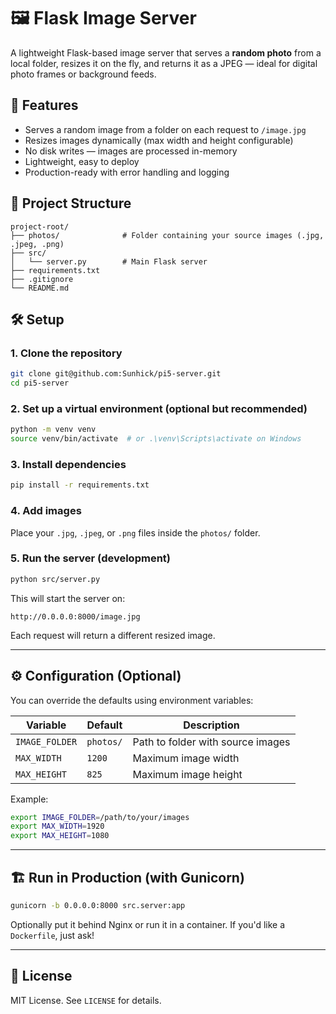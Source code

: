 # 🖼️ Flask Image Server

A lightweight Flask-based image server that serves a **random photo** from a local folder, resizes it on the fly, and returns it as a JPEG — ideal for digital photo frames or background feeds.

## 🚀 Features

- Serves a random image from a folder on each request to `/image.jpg`
- Resizes images dynamically (max width and height configurable)
- No disk writes — images are processed in-memory
- Lightweight, easy to deploy
- Production-ready with error handling and logging

## 📁 Project Structure

```
project-root/
├── photos/              # Folder containing your source images (.jpg, .jpeg, .png)
├── src/
│   └── server.py        # Main Flask server
├── requirements.txt
├── .gitignore
└── README.md
```

## 🛠️ Setup

### 1. Clone the repository

```bash
git clone git@github.com:Sunhick/pi5-server.git
cd pi5-server
```

### 2. Set up a virtual environment (optional but recommended)

```bash
python -m venv venv
source venv/bin/activate  # or .\venv\Scripts\activate on Windows
```

### 3. Install dependencies

```bash
pip install -r requirements.txt
```

### 4. Add images

Place your `.jpg`, `.jpeg`, or `.png` files inside the `photos/` folder.

### 5. Run the server (development)

```bash
python src/server.py
```

This will start the server on:

```
http://0.0.0.0:8000/image.jpg
```

Each request will return a different resized image.

---

## ⚙️ Configuration (Optional)

You can override the defaults using environment variables:

| Variable       | Default     | Description                            |
|----------------|-------------|----------------------------------------|
| `IMAGE_FOLDER` | `photos/`   | Path to folder with source images      |
| `MAX_WIDTH`    | `1200`      | Maximum image width                    |
| `MAX_HEIGHT`   | `825`       | Maximum image height                   |

Example:

```bash
export IMAGE_FOLDER=/path/to/your/images
export MAX_WIDTH=1920
export MAX_HEIGHT=1080
```

---

## 🏗️ Run in Production (with Gunicorn)

```bash
gunicorn -b 0.0.0.0:8000 src.server:app
```

Optionally put it behind Nginx or run it in a container. If you'd like a `Dockerfile`, just ask!

---

## 📄 License

MIT License. See `LICENSE` for details.
